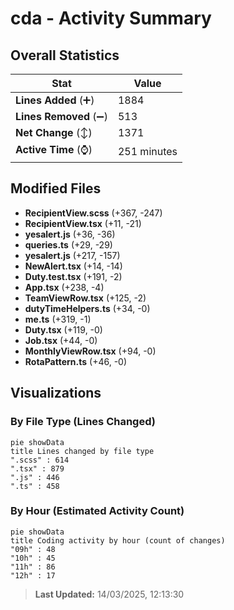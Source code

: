 # cda - Activity Summary 

## Overall Statistics

| Stat                   | Value                                                             |
| ---------------------- | ----------------------------------------------------------------- |
| **Lines Added** (➕)   | 1884                                          |
| **Lines Removed** (➖) | 513                                        |
| **Net Change** (↕)    | 1371                |
| **Active Time** (⌚)   | 251 minutes |


## Modified Files
- **RecipientView.scss** (+367, -247)
- **RecipientView.tsx** (+11, -21)
- **yesalert.js** (+36, -36)
- **queries.ts** (+29, -29)
- **yesalert.js** (+217, -157)
- **NewAlert.tsx** (+14, -14)
- **Duty.test.tsx** (+191, -2)
- **App.tsx** (+238, -4)
- **TeamViewRow.tsx** (+125, -2)
- **dutyTimeHelpers.ts** (+34, -0)
- **me.ts** (+319, -1)
- **Duty.tsx** (+119, -0)
- **Job.tsx** (+44, -0)
- **MonthlyViewRow.tsx** (+94, -0)
- **RotaPattern.ts** (+46, -0)

## Visualizations

### By File Type (Lines Changed)

```mermaid
pie showData
title Lines changed by file type
".scss" : 614
".tsx" : 879
".js" : 446
".ts" : 458
```

### By Hour (Estimated Activity Count)

```mermaid
pie showData
title Coding activity by hour (count of changes)
"09h" : 48
"10h" : 45
"11h" : 86
"12h" : 17
```


> **Last Updated:** 14/03/2025, 12:13:30